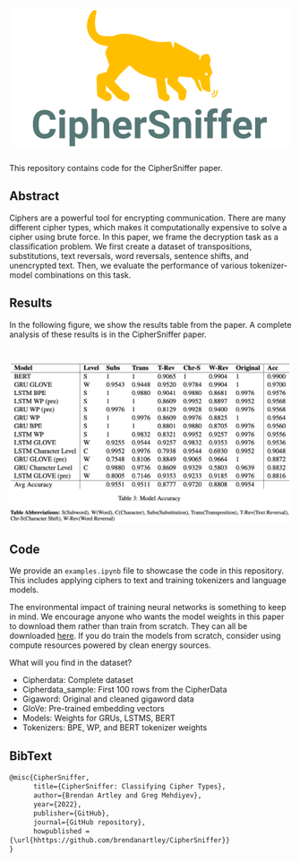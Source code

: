 <h1 align="center">
<img src="./imgs/logo.svg" alt="CipherSniffer Logo" width="500">
</h1>

This repository contains code for the CipherSniffer paper.

## Abstract

Ciphers are a powerful tool for encrypting communication. There are many different cipher types, which makes it computationally expensive to solve a cipher using brute force. In this paper, we frame the decryption task as a classification problem. We first create a dataset of transpositions, substitutions, text reversals, word reversals, sentence shifts, and unencrypted text. Then, we evaluate the performance of various tokenizer-model combinations on this task.

## Results

In the following figure, we show the results table from the paper. A complete analysis of these results is in the CipherSniffer paper.

<h1 align="center">
<img src="./imgs/model_results.jpg" alt="Model Results" width="1000">
</h1>

## Code

We provide an `examples.ipynb` file to showcase the code in this repository. This includes applying ciphers to text and training tokenizers and language models.

The environmental impact of training neural networks is something to keep in mind. We encourage anyone who wants the model weights in this paper to download them rather than train from scratch. They can all be downloaded [here](https://www.kaggle.com/datasets/brendanartley/cipherdata). If you do train the models from scratch, consider using compute resources powered by clean energy sources.

What will you find in the dataset?
- Cipherdata: Complete dataset
- Cipherdata_sample: First 100 rows from the CipherData
- Gigaword: Original and cleaned gigaword data
- GloVe: Pre-trained embedding vectors
- Models: Weights for GRUs, LSTMS, BERT
- Tokenizers: BPE, WP, and BERT tokenizer weights

## BibText

```
@misc{CipherSniffer,
      title={CipherSniffer: Classifying Cipher Types}, 
      author={Brendan Artley and Greg Mehdiyev},
      year={2022},
      publisher={GitHub},
      journal={GitHub repository},
	  howpublished = {\url{hhttps://github.com/brendanartley/CipherSniffer}}
}
```